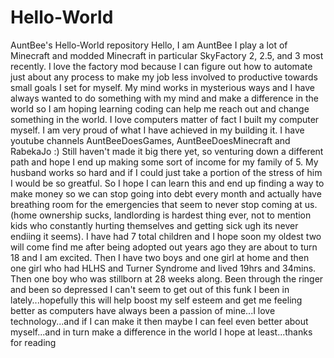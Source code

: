 # Hello-World
AuntBee's Hello-World repository
Hello, I am AuntBee I play a lot of Minecraft and modded Minecraft in particular SkyFactory 2, 2.5, and 3 most recently. I love the
factory mod because I can figure out how to automate just about any process to make my job less involved to productive towards small goals
I set for myself. My mind works in mysterious ways and I have always wanted to do something with my mind and make a difference in the
world so I am hoping learning coding can help me reach out and change something in the world. I love computers matter of fact I built my
computer myself. I am very proud of what I have achieved in my building it. I have youtube channels AuntBeeDoesGames, AuntBeeDoesMinecraft
and RabekaJo :) Still haven't made it big there yet, so venturing down a different path and hope I end up making some sort of income for
my family of 5. My husband works so hard and if I could just take a portion of the stress of him I would be so greatful. So I hope I can
learn this and end up finding a way to make money so we can stop going into debt every month and actually have breathing room for the
emergencies that seem to never stop coming at us. (home ownership sucks, landlording is hardest thing ever, not to mention kids who
constantly hurting themselves and getting sick ugh its never endiing it seems). I have had 7 total children and I hope soon my oldest two
will come find me after being adopted out years ago they are about to turn 18 and I am excited. Then I have two boys and one girl at home
and then one girl who had HLHS and Turner Syndrome and lived 19hrs and 34mins. Then one boy who was stillborn at 28 weeks along. Been
through the ringer and been so depressed I can't seem to get out of this funk I been in lately...hopefully this will help boost my self
esteem and get me feeling better as computers have always been a passion of mine...I love technology...and if I can make it then maybe I
can feel even better about myself...and in turn make a difference in the world I hope at least...thanks for reading
